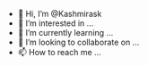 - 👋 Hi, I’m @Kashmirask
- 👀 I’m interested in ...
- 🌱 I’m currently learning ...
- 💞️ I’m looking to collaborate on ...
- 📫 How to reach me ...

<!---
Kashmirask/Kashmirask is a ✨ special ✨ repository because its `README.md` (this file) appears on your GitHub profile.
You can click the Preview link to take a look at your changes.
--->
